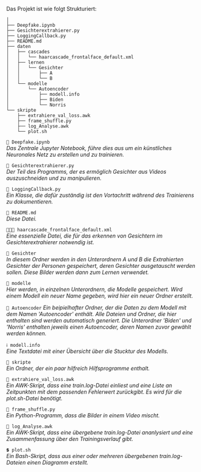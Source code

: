Das Projekt ist wie folgt Strukturiert:

```
│
├── Deepfake.ipynb  
├── Gesichterextrahierer.py  
├── LoggingCallback.py  
├── README.md
├── daten  
│   ├── cascades  
│   │   └── haarcascade_frontalface_default.xml  
│   ├── lernen  
│   │   └── Gesichter
│   │       ├── A  
│   │       └── B  
│   └── modelle  
│       └── Autoencoder
│           ├── modell.info  
│           ├── Biden  
│           └── Norris  
└── skripte  
    ├── extrahiere_val_loss.awk  
    ├── frame_shuffle.py  
    ├── log_Analyse.awk
    └── plot.sh  
```

```📒 Deepfake.ipynb```   
_Das Zentrale Jupyter Notebook, führe dies aus um ein künstliches Neuronales Netz zu erstellen und zu trainieren._

```🐍 Gesichterextrahierer.py```   
_Der Teil des Programms, der es ermöglich Gesichter aus Videos auszuschneiden und zu manipulieren._

```🐍 LoggingCallback.py```  
_Ein Klasse, die dafür zuständig ist den Vortachritt während des Trainierens zu dokumentieren._

```📃 README.md```  
_Diese Datei._

```🧑🏼‍🦲 haarcascade_frontalface_default.xml```  
_Eine essenzielle Datei, die für das erkennen von Gesichtern im Gesichterextrahierer notwendig ist._

```📂 Gesichter```   
_In diesem Ordner werden in den Unterordnern A und B die Extrahierten Gesichter der Personen gespeichert, deren Gesichter ausgetauscht werden sollen. Diese Bilder werden dann zum Lernen verwendet._

```📂 modelle```   
_Hier werden, in einzelnen Unterordnern, die Modelle gespeichert. Wird einem Modell ein neuer Name gegeben, wird hier ein neuer Ordner erstellt._

```📂 Autoencoder```
_Ein beipielhafter Ordner, der die Daten zu dem Modell mit dem Namen 'Autoencoder' enthält. Alle Dateien und Ordner, die hier enthalten sind werden automatisch generiert. Die Unterordner 'Biden' und 'Norris' enthalten jeweils einen Autoencoder, deren Namen zuvor gewählt werden können._

```ℹ️ modell.info```  
_Eine Textdatei mit einer Übersicht über die Stucktur des Modells._

```📂 skripte```   
_Ein Ordner, der ein paar hilfreich Hilfsprogramme enthalt._

```📄 extrahiere_val_loss.awk```   
_Ein AWK-Skript, dass eine train.log-Datei einliest und eine Liste an Zeitpunkten mit dem passenden Fehlerwert zurückgibt. Es wird für die plot.sh-Datei benötigt._

```🐍 frame_shuffle.py```  
_Ein Python-Programm, dass die Bilder in einem Video mischt._

```📄 log_Analyse.awk```   
_Ein AWK-Skript, dass eine übergebene train.log-Datei ananlysiert und eine Zusammenfassung über den Trainingsverlauf gibt._

```💲 plot.sh```  
_Ein Bash-Skript, dass aus einer oder mehreren übergebenen train.log-Dateien einen Diagramm erstellt._